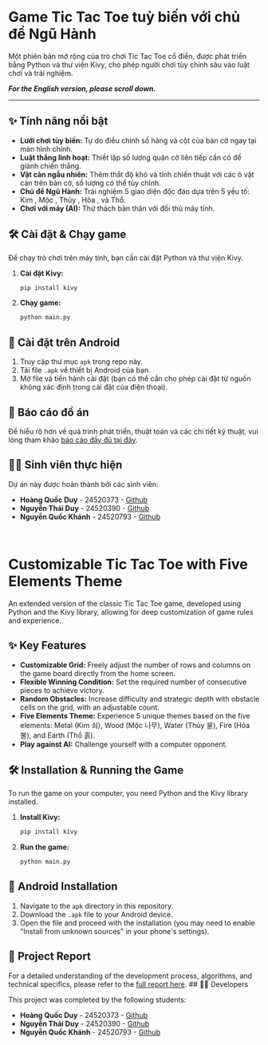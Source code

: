 # Game Tic Tac Toe tuỳ biến với chủ đề Ngũ Hành

Một phiên bản mở rộng của trò chơi Tic Tac Toe cổ điển, được phát triển bằng Python và thư viện Kivy, cho phép người chơi tùy chỉnh sâu vào luật chơi và trải nghiệm.

***For the English version, please scroll down.***

---

## ✨ Tính năng nổi bật

* **Lưới chơi tùy biến:** Tự do điều chỉnh số hàng và cột của bàn cờ ngay tại màn hình chính.
* **Luật thắng linh hoạt:** Thiết lập số lượng quân cờ liên tiếp cần có để giành chiến thắng.
* **Vật cản ngẫu nhiên:** Thêm thắt độ khó và tính chiến thuật với các ô vật cản trên bàn cờ, số lượng có thể tùy chỉnh.
* **Chủ đề Ngũ Hành:** Trải nghiệm 5 giao diện độc đáo dựa trên 5 yếu tố: Kim , Mộc , Thủy , Hỏa , và Thổ.
* **Chơi với máy (AI):** Thử thách bản thân với đối thủ máy tính.

## 🛠️ Cài đặt & Chạy game

Để chạy trò chơi trên máy tính, bạn cần cài đặt Python và thư viện Kivy.

1.  **Cài đặt Kivy:**
    ```bash
    pip install kivy
    ```
2.  **Chạy game:**
    ```bash
    python main.py
    ```

## 📱 Cài đặt trên Android

1.  Truy cập thư mục `apk` trong repo này.
2.  Tải file `.apk` về thiết bị Android của bạn.
3.  Mở file và tiến hành cài đặt (bạn có thể cần cho phép cài đặt từ nguồn không xác định trong cài đặt của điện thoại).

## 📄 Báo cáo đồ án

Để hiểu rõ hơn về quá trình phát triển, thuật toán và các chi tiết kỹ thuật, vui lòng tham khảo [báo cáo đầy đủ tại đây](https://your-report-link-here.com).
## 👨‍💻 Sinh viên thực hiện

Dự án này được hoàn thành bởi các sinh viên:

* **Hoàng Quốc Duy** - 24520373 - [Github](https://github.com/Rod-HD) 
*  **Nguyễn Thái Duy** - 24520390 - [Github](https://github.com/thaiduy436) 
* **Nguyễn Quốc Khánh** - 24520793 - [Github](https://github.com/nutbred)
<br>

# Customizable Tic Tac Toe with Five Elements Theme

An extended version of the classic Tic Tac Toe game, developed using Python and the Kivy library, allowing for deep customization of game rules and experience.

## ✨ Key Features

* **Customizable Grid:** Freely adjust the number of rows and columns on the game board directly from the home screen.
* **Flexible Winning Condition:** Set the required number of consecutive pieces to achieve victory.
* **Random Obstacles:** Increase difficulty and strategic depth with obstacle cells on the grid, with an adjustable count.
* **Five Elements Theme:** Experience 5 unique themes based on the five elements: Metal (Kim 쇠), Wood (Mộc 나무), Water (Thủy 물), Fire (Hỏa 불), and Earth (Thổ 흙).
* **Play against AI:** Challenge yourself with a computer opponent.

## 🛠️ Installation & Running the Game

To run the game on your computer, you need Python and the Kivy library installed.

1.  **Install Kivy:**
    ```bash
    pip install kivy
    ```
2.  **Run the game:**
    ```bash
    python main.py
    ```

## 📱 Android Installation

1.  Navigate to the `apk` directory in this repository.
2.  Download the `.apk` file to your Android device.
3.  Open the file and proceed with the installation (you may need to enable "Install from unknown sources" in your phone's settings).

## 📄 Project Report

For a detailed understanding of the development process, algorithms, and technical specifics, please refer to the [full report here](https://your-report-link-here.com). ## 👨‍💻 Developers

This project was completed by the following students:

* **Hoàng Quốc Duy** - 24520373 - [Github](https://github.com/Rod-HD) 
*  **Nguyễn Thái Duy** - 24520390 - [Github](https://github.com/thaiduy436) 
* **Nguyễn Quốc Khánh** - 24520793 - [Github](https://github.com/nutbred) 
